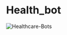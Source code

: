 # Health_bot
 
![Healthcare-Bots](https://github.com/EElectriX/Health_bot/assets/140693331/525b209d-113a-43de-b65e-110edf62aded)
